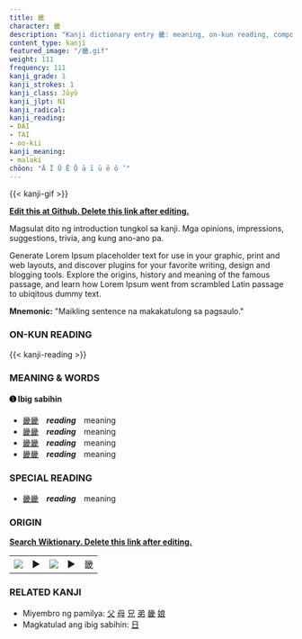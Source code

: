 ```yaml
---
title: 畿
character: 畿
description: "Kanji dictionary entry 畿: meaning, on-kun reading, compounds, origin, related kanji"
content_type: kanji
featured_image: "/畿.gif"
weight: 111
frequency: 111
kanji_grade: 1
kanji_strokes: 1
kanji_class: Jōyō
kanji_jlpt: N1
kanji_radical: 
kanji_reading: 
- DAI
- TAI
- oo-kii
kanji_meaning:
- malaki
chōon: "Ā Ī Ū Ē Ō ā ī ū ē ō ’"
---
```

[//]: # (Don't edit the line below. Kanji animated GIF code is automatically generated.)
{{< kanji-gif >}}

[//]: # (Edit below this line.)

**[Edit this at Github. Delete this link after editing.](https://github.com/tim0g/tim/tree/main/content/kanji/畿/index.md)**

Magsulat dito ng introduction tungkol sa kanji. Mga opinions, impressions, suggestions, trivia, ang kung ano-ano pa.

Generate Lorem Ipsum placeholder text for use in your graphic, print and web layouts, and discover plugins for your favorite writing, design and blogging tools. Explore the origins, history and meaning of the famous passage, and learn how Lorem Ipsum went from scrambled Latin passage to ubiqitous dummy text.
 
**Mnemonic:** "Maikling sentence na makakatulong sa pagsaulo."

### ON-KUN READING

[//]: # (Don't edit the line below. ON-KUN READING code is automatically generated.)
{{< kanji-reading >}}

### MEANING & WORDS

#### ➊ **Ibig sabihin**
  - [畿](../畿)[畿](../畿)　***reading***　meaning
  - [畿](../畿)[畿](../畿)　***reading***　meaning
  - [畿](../畿)[畿](../畿)　***reading***　meaning
  - [畿](../畿)[畿](../畿)　***reading***　meaning

### SPECIAL READING
  - [畿](../畿)[畿](../畿)　***reading***　meaning

### ORIGIN

**[Search Wiktionary. Delete this link after editing.](https://wiktionary.org/wiki/畿)**
<table class="kanji-table"><tr><td>
<img src="60px-畿-bronze.svg.png">
</td><td>▶</td><td>
<img src="60px-畿-oracle.svg.png">
</td><td>▶</td>
<td class="kanji-origin">畿</td>
</tr></table>

### RELATED KANJI
- Miyembro ng pamilya: [父](../父) [母](../母) [兄](../兄) [弟](../弟) [畿](../畿) [娘](../娘)
- Magkatulad ang ibig sabihin: [日](../日)
